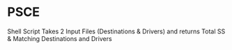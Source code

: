 # PSCE
Shell Script Takes 2 Input Files (Destinations &amp; Drivers) and returns Total SS &amp; Matching Destinations and Drivers
